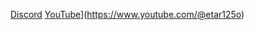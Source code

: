 [Discord](https://discord.gg/EPuEShgpYr)
[YouTube](https://github.com/etar125/etar125/assets/116297277/00d1d0f8-7677-428b-8b71-92dea4d1d2a3)](https://www.youtube.com/@etar125o)
